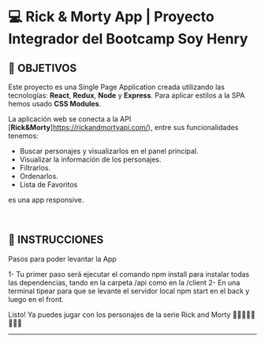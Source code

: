 # **💻 Rick & Morty App** | Proyecto Integrador del Bootcamp **Soy Henry**

## **📌 OBJETIVOS**

Este proyecto es una Single Page Application creada utilizando las tecnologías: **React**, **Redux**, **Node** y **Express**. Para aplicar estilos a la SPA hemos usado **CSS Modules**.

La aplicación web se conecta a la API [**Rick&Morty**]https://rickandmortyapi.com/), entre sus funcionalidades tenemos: 
-  Buscar personajes y visualizarlos en el panel principal.
-  Visualizar la información de los personajes.
-  Filtrarlos.
-  Ordenarlos.
-  Lista de Favoritos

es una app responsive.




<br />

## **📁 INSTRUCCIONES**

 Pasos para poder levantar la App

1- Tu primer paso será ejecutar el comando npm install para instalar todas las dependencias, tando en la carpeta /api como en la /client
2- En una terminal tipear para que se levante el servidor local npm start en el back y luego en el front.

Listo! Ya puedes jugar con los personajes de la serie Rick and Morty 🥳🥳🥳🥳💖✨💛🚀

---

<br />

